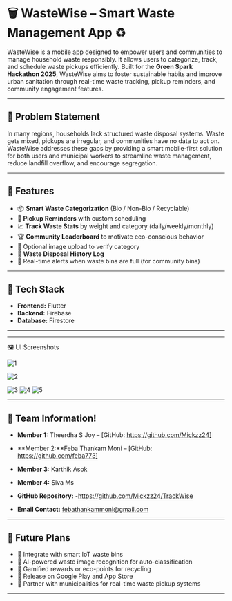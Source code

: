 # 🗑️ WasteWise – Smart Waste Management App ♻️

WasteWise is a mobile app designed to empower users and communities to manage household waste responsibly. It allows users to categorize, track, and schedule waste pickups efficiently. Built for the **Green Spark Hackathon 2025**, WasteWise aims to foster sustainable habits and improve urban sanitation through real-time waste tracking, pickup reminders, and community engagement features.

---

## 🚨 Problem Statement

In many regions, households lack structured waste disposal systems. Waste gets mixed, pickups are irregular, and communities have no data to act on. WasteWise addresses these gaps by providing a smart mobile-first solution for both users and municipal workers to streamline waste management, reduce landfill overflow, and encourage segregation.

---

## 🌟 Features

* 📦 **Smart Waste Categorization** (Bio / Non-Bio / Recyclable)
* 🧹 **Pickup Reminders** with custom scheduling
* 📈 **Track Waste Stats** by weight and category (daily/weekly/monthly)
* 🏆 **Community Leaderboard** to motivate eco-conscious behavior
* 📸 Optional image upload to verify category
* 🧾 **Waste Disposal History Log**
* 🔔 Real-time alerts when waste bins are full (for community bins)

---

## 🧰 Tech Stack

* **Frontend:** Flutter 
* **Backend:** Firebase 
* **Database:** Firestore 

---
---
🖼️ UI Screenshots

![1](https://github.com/user-attachments/assets/5c96b998-db4c-47f1-8d46-3eba82674071)



![2](https://github.com/user-attachments/assets/fb521752-18c7-46c9-9f56-362f11cf5777)




![3](https://github.com/user-attachments/assets/49bdaf8e-98a7-4538-b67f-ff5cfdec558f)
![4](https://github.com/user-attachments/assets/5ec1d4f5-b15b-4169-b92f-429c99c4b03e)
![5](https://github.com/user-attachments/assets/07bea340-76e5-4c7e-9826-23c2dc177888)

---

## 👥 Team Information!


* **Member 1:** Theerdha S Joy – [GitHub: https://github.com/Mickzz24]

* **Member 2:**Feba Thankam Moni  – [GitHub: https://github.com/feba773]

* **Member 3:** Karthik Asok

* **Member 4:** Siva Ms 

* **GitHub Repository:**  -https://github.com/Mickzz24/TrackWise

* **Email Contact:** febathankammoni@gmail.com

---

## 🎯 Future Plans

* 🔗 Integrate with smart IoT waste bins
* 🤖 AI-powered waste image recognition for auto-classification
* 🎁 Gamified rewards or eco-points for recycling
* 📱 Release on Google Play and App Store
* 👥 Partner with municipalities for real-time waste pickup systems

---



